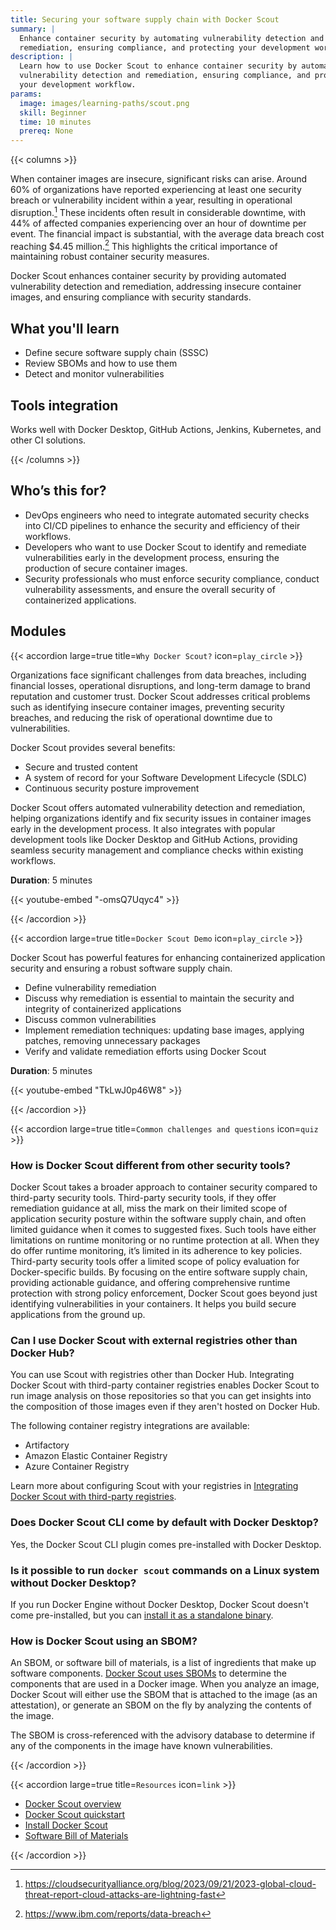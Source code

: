 ```yaml
---
title: Securing your software supply chain with Docker Scout
summary: |
  Enhance container security by automating vulnerability detection and
  remediation, ensuring compliance, and protecting your development workflow.
description: |
  Learn how to use Docker Scout to enhance container security by automating
  vulnerability detection and remediation, ensuring compliance, and protecting
  your development workflow.
params:
  image: images/learning-paths/scout.png
  skill: Beginner
  time: 10 minutes
  prereq: None
---
```


{{< columns >}}

When container images are insecure, significant risks can arise. Around 60% of
organizations have reported experiencing at least one security breach or
vulnerability incident within a year, resulting in operational
disruption.[^CSA] These incidents often result in considerable downtime, with
44% of affected companies experiencing over an hour of downtime per event. The
financial impact is substantial, with the average data breach cost reaching
$4.45 million.[^IBM] This highlights the critical importance of maintaining
robust container security measures.

Docker Scout enhances container security by providing automated vulnerability
detection and remediation, addressing insecure container images, and ensuring
compliance with security standards.

[^CSA]: https://cloudsecurityalliance.org/blog/2023/09/21/2023-global-cloud-threat-report-cloud-attacks-are-lightning-fast
[^IBM]: https://www.ibm.com/reports/data-breach

<!-- break -->

## What you'll learn

- Define secure software supply chain (SSSC)
- Review SBOMs and how to use them
- Detect and monitor vulnerabilities

## Tools integration

Works well with Docker Desktop, GitHub Actions, Jenkins, Kubernetes, and
other CI solutions.

{{< /columns >}}

## Who’s this for?

- DevOps engineers who need to integrate automated security checks into CI/CD
  pipelines to enhance the security and efficiency of their workflows.
- Developers who want to use Docker Scout to identify and remediate
  vulnerabilities early in the development process, ensuring the production of
  secure container images.
- Security professionals who must enforce security compliance, conduct
  vulnerability assessments, and ensure the overall security of containerized
  applications.

## Modules

{{< accordion large=true title=`Why Docker Scout?` icon=`play_circle` >}}

Organizations face significant challenges from data breaches,
including financial losses, operational disruptions, and long-term damage to
brand reputation and customer trust. Docker Scout addresses critical problems
such as identifying insecure container images, preventing security breaches,
and reducing the risk of operational downtime due to vulnerabilities.

Docker Scout provides several benefits:

- Secure and trusted content
- A system of record for your Software Development Lifecycle (SDLC)
- Continuous security posture improvement

Docker Scout offers automated vulnerability detection and remediation, helping
organizations identify and fix security issues in container images early in the
development process. It also integrates with popular development tools like
Docker Desktop and GitHub Actions, providing seamless security management and
compliance checks within existing workflows.

**Duration**: 5 minutes

{{< youtube-embed "-omsQ7Uqyc4" >}}

{{< /accordion >}}

{{< accordion large=true title=`Docker Scout Demo` icon=`play_circle` >}}

Docker Scout has powerful features for enhancing containerized application
security and ensuring a robust software supply chain.

- Define vulnerability remediation
- Discuss why remediation is essential to maintain the security and integrity
  of containerized applications
- Discuss common vulnerabilities
- Implement remediation techniques: updating base images, applying patches,
  removing unnecessary packages
- Verify and validate remediation efforts using Docker Scout

**Duration**: 5 minutes

{{< youtube-embed "TkLwJ0p46W8" >}}

{{< /accordion >}}

{{< accordion large=true title=`Common challenges and questions` icon=`quiz` >}}

<!-- vale Docker.HeadingLength = NO -->

### How is Docker Scout different from other security tools?

Docker Scout takes a broader approach to container security compared to
third-party security tools. Third-party security tools, if they offer
remediation guidance at all, miss the mark on their limited scope of
application security posture within the software supply chain, and often
limited guidance when it comes to suggested fixes. Such tools have either
limitations on runtime monitoring or no runtime protection at all. When they do
offer runtime monitoring, it’s limited in its adherence to key policies.
Third-party security tools offer a limited scope of policy evaluation for
Docker-specific builds. By focusing on the entire software supply chain,
providing actionable guidance, and offering comprehensive runtime protection
with strong policy enforcement, Docker Scout goes beyond just identifying
vulnerabilities in your containers. It helps you build secure applications from
the ground up.

### Can I use Docker Scout with external registries other than Docker Hub?

You can use Scout with registries other than Docker Hub. Integrating Docker Scout
with third-party container registries enables Docker Scout to run image
analysis on those repositories so that you can get insights into the
composition of those images even if they aren't hosted on Docker Hub.

The following container registry integrations are available:

- Artifactory
- Amazon Elastic Container Registry
- Azure Container Registry

Learn more about configuring Scout with your registries in [Integrating Docker Scout with third-party registries](/scout/integrations/index.md#container-registries).

### Does Docker Scout CLI come by default with Docker Desktop?

Yes, the Docker Scout CLI plugin comes pre-installed with Docker Desktop.

### Is it possible to run `docker scout` commands on a Linux system without Docker Desktop?

If you run Docker Engine without Docker Desktop, Docker Scout doesn't come
pre-installed, but you can [install it as a standalone binary](/scout/install/index.md).

### How is Docker Scout using an SBOM?

An SBOM, or software bill of materials, is a list of ingredients that make up
software components. [Docker Scout uses SBOMs](/scout/concepts/sbom/index.md) to
determine the components that are used in a Docker image. When you analyze an
image, Docker Scout will either use the SBOM that is attached to the image (as
an attestation), or generate an SBOM on the fly by analyzing the contents of
the image.

The SBOM is cross-referenced with the advisory database to determine if any of
the components in the image have known vulnerabilities.

{{< /accordion >}}

{{< accordion large=true title=`Resources` icon=`link` >}}

- [Docker Scout overview](/scout/index.md)
- [Docker Scout quickstart](/scout/quickstart/index.md)
- [Install Docker Scout](/scout/install/index.md)
- [Software Bill of Materials](/scout/concepts/sbom/index.md)

<!-- vale Docker.HeadingLength = YES -->

{{< /accordion >}}

<div id="scout-lp-survey-anchor"></div>
